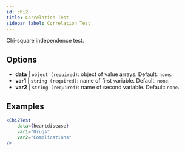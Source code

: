 ```yaml
---
id: chi2
title: Correlation Test
sidebar_label: Correlation Test
---
```


Chi-square independence test.

## Options

* __data__ | `object (required)`: object of value arrays. Default: `none`.
* __var1__ | `string (required)`: name of first variable. Default: `none`.
* __var2__ | `string (required)`: name of second variable. Default: `none`.


## Examples

```jsx live
<Chi2Test
    data={heartdisease} 
    var1="Drugs"
    var2="Complications"
/>
```
